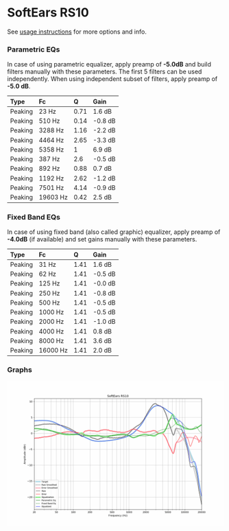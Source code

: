 # SoftEars RS10
See [usage instructions](https://github.com/jaakkopasanen/AutoEq#usage) for more options and info.

### Parametric EQs
In case of using parametric equalizer, apply preamp of **-5.0dB** and build filters manually
with these parameters. The first 5 filters can be used independently.
When using independent subset of filters, apply preamp of **-5.0 dB**.

| Type    | Fc       |    Q | Gain    |
|:--------|:---------|:-----|:--------|
| Peaking | 23 Hz    | 0.71 | 1.6 dB  |
| Peaking | 510 Hz   | 0.14 | -0.8 dB |
| Peaking | 3288 Hz  | 1.16 | -2.2 dB |
| Peaking | 4464 Hz  | 2.65 | -3.3 dB |
| Peaking | 5358 Hz  | 1    | 6.9 dB  |
| Peaking | 387 Hz   | 2.6  | -0.5 dB |
| Peaking | 892 Hz   | 0.88 | 0.7 dB  |
| Peaking | 1192 Hz  | 2.62 | -1.2 dB |
| Peaking | 7501 Hz  | 4.14 | -0.9 dB |
| Peaking | 19603 Hz | 0.42 | 2.5 dB  |

### Fixed Band EQs
In case of using fixed band (also called graphic) equalizer, apply preamp of **-4.0dB**
(if available) and set gains manually with these parameters.

| Type    | Fc       |    Q | Gain    |
|:--------|:---------|:-----|:--------|
| Peaking | 31 Hz    | 1.41 | 1.6 dB  |
| Peaking | 62 Hz    | 1.41 | -0.5 dB |
| Peaking | 125 Hz   | 1.41 | -0.0 dB |
| Peaking | 250 Hz   | 1.41 | -0.8 dB |
| Peaking | 500 Hz   | 1.41 | -0.5 dB |
| Peaking | 1000 Hz  | 1.41 | -0.5 dB |
| Peaking | 2000 Hz  | 1.41 | -1.0 dB |
| Peaking | 4000 Hz  | 1.41 | 0.8 dB  |
| Peaking | 8000 Hz  | 1.41 | 3.6 dB  |
| Peaking | 16000 Hz | 1.41 | 2.0 dB  |

### Graphs
![](./SoftEars%20RS10.png)